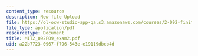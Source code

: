 ```yaml
---
content_type: resource
description: New file Upload
file: https://ol-ocw-studio-app-qa.s3.amazonaws.com/courses/2-092-finite-element-analysis-of-solids-and-fluids-i-fall-2009/a22b77230967f796543ee19119dbcb4d_MIT2_092F09_exam2.pdf
file_type: application/pdf
resourcetype: Document
title: MIT2_092F09_exam2.pdf
uid: a22b7723-0967-f796-543e-e19119dbcb4d
---
```

